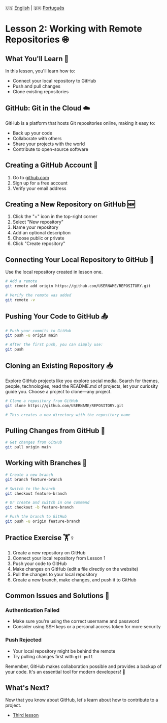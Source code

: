 🇺🇸 [English](./LESSON_TWO.md) | 🇧🇷 [Português](./pt-br/LESSON_TWO.md)

# Lesson 2: Working with Remote Repositories 🌐

## What You'll Learn 🎯
In this lesson, you'll learn how to:
- Connect your local repository to GitHub
- Push and pull changes
- Clone existing repositories

## GitHub: Git in the Cloud ☁️
GitHub is a platform that hosts Git repositories online, making it easy to:
- Back up your code
- Collaborate with others
- Share your projects with the world
- Contribute to open-source software

## Creating a GitHub Account 📝
1. Go to [github.com](https://github.com)
2. Sign up for a free account
3. Verify your email address

## Creating a New Repository on GitHub 🆕
1. Click the "+" icon in the top-right corner
2. Select "New repository"
3. Name your repository
4. Add an optional description
5. Choose public or private
6. Click "Create repository"

## Connecting Your Local Repository to GitHub 🔗
Use the local repository created in lesson one.

```bash
# Add a remote
git remote add origin https://github.com/USERNAME/REPOSITORY.git

# Verify the remote was added
git remote -v
```

## Pushing Your Code to GitHub 📤

```bash
# Push your commits to GitHub
git push -u origin main

# After the first push, you can simply use:
git push
```

## Cloning an Existing Repository 📥
Explore GitHub projects like you explore social media. Search for themes, people, technologies, read the README.md of projects, let your curiosity guide you. Choose a project to clone—any project.

```bash
# Clone a repository from GitHub
git clone https://github.com/USERNAME/REPOSITORY.git

# This creates a new directory with the repository name
```

## Pulling Changes from GitHub 🔄

```bash
# Get changes from GitHub
git pull origin main
```

## Working with Branches 🌿

```bash
# Create a new branch
git branch feature-branch

# Switch to the branch
git checkout feature-branch

# Or create and switch in one command
git checkout -b feature-branch

# Push the branch to GitHub
git push -u origin feature-branch
```

## Practice Exercise 🏋️♀️
1. Create a new repository on GitHub
2. Connect your local repository from Lesson 1
3. Push your code to GitHub
4. Make changes on GitHub (edit a file directly on the website)
5. Pull the changes to your local repository
6. Create a new branch, make changes, and push it to GitHub

## Common Issues and Solutions 🔧

### Authentication Failed
- Make sure you're using the correct username and password
- Consider using SSH keys or a personal access token for more security

### Push Rejected
- Your local repository might be behind the remote
- Try pulling changes first with `git pull`

Remember, GitHub makes collaboration possible and provides a backup of your code. It's an essential tool for modern developers! 🚀

## What's Next?

Now that you know about GitHub, let's learn about how to contribute to a project.

- [Third lesson](./LESSON_THREE.md)
